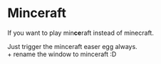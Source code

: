 # Minceraft
If you want to play min**ce**raft instead of minecraft.

 
Just trigger the minceraft easer egg always.  
\+ rename the window to minceraft :D

